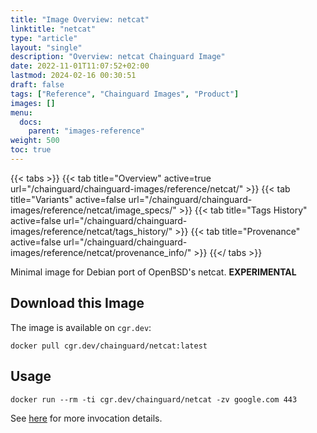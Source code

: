 ```yaml
---
title: "Image Overview: netcat"
linktitle: "netcat"
type: "article"
layout: "single"
description: "Overview: netcat Chainguard Image"
date: 2022-11-01T11:07:52+02:00
lastmod: 2024-02-16 00:30:51
draft: false
tags: ["Reference", "Chainguard Images", "Product"]
images: []
menu: 
  docs: 
    parent: "images-reference"
weight: 500
toc: true
---
```


{{< tabs >}}
{{< tab title="Overview" active=true url="/chainguard/chainguard-images/reference/netcat/" >}}
{{< tab title="Variants" active=false url="/chainguard/chainguard-images/reference/netcat/image_specs/" >}}
{{< tab title="Tags History" active=false url="/chainguard/chainguard-images/reference/netcat/tags_history/" >}}
{{< tab title="Provenance" active=false url="/chainguard/chainguard-images/reference/netcat/provenance_info/" >}}
{{</ tabs >}}



<!--overview:start-->
Minimal image for Debian port of OpenBSD's netcat. **EXPERIMENTAL**
<!--overview:end-->

<!--getting:start-->
## Download this Image
The image is available on `cgr.dev`:

```
docker pull cgr.dev/chainguard/netcat:latest
```
<!--getting:end-->

<!--body:start-->
## Usage

```
docker run --rm -ti cgr.dev/chainguard/netcat -zv google.com 443
```

See [here](https://manpages.debian.org/unstable/netcat-openbsd/nc.1.en.html) for more invocation details.
<!--body:end-->

